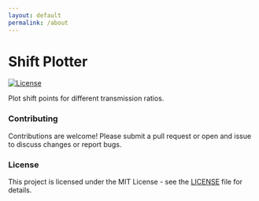 ```yaml
---
layout: default
permalink: /about
---
```


# Shift Plotter

[![License](https://img.shields.io/github/license/kForth/Shift-Plotter)](https://github.com/kForth/Shift-Plotter/blob/main/LICENSE)

Plot shift points for different transmission ratios.

### Contributing

Contributions are welcome! Please submit a pull request or open and issue to discuss changes or report bugs.

### License

This project is licensed under the MIT License - see the [LICENSE](LICENSE) file for details.
